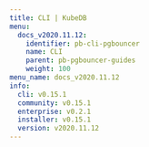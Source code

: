 ```yaml
---
title: CLI | KubeDB
menu:
  docs_v2020.11.12:
    identifier: pb-cli-pgbouncer
    name: CLI
    parent: pb-pgbouncer-guides
    weight: 100
menu_name: docs_v2020.11.12
info:
  cli: v0.15.1
  community: v0.15.1
  enterprise: v0.2.1
  installer: v0.15.1
  version: v2020.11.12
---
```



